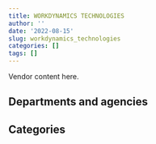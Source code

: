 ```yaml
---
title: WORKDYNAMICS TECHNOLOGIES
author: ''
date: '2022-08-15'
slug: workdynamics_technologies
categories: []
tags: []
---
```


<script src="/rmarkdown-libs/htmlwidgets/htmlwidgets.js"></script>
<link href="/rmarkdown-libs/datatables-css/datatables-crosstalk.css" rel="stylesheet" />
<script src="/rmarkdown-libs/datatables-binding/datatables.js"></script>
<script src="/rmarkdown-libs/jquery/jquery-3.6.0.min.js"></script>
<link href="/rmarkdown-libs/dt-core-bootstrap/css/dataTables.bootstrap.min.css" rel="stylesheet" />
<link href="/rmarkdown-libs/dt-core-bootstrap/css/dataTables.bootstrap.extra.css" rel="stylesheet" />
<script src="/rmarkdown-libs/dt-core-bootstrap/js/jquery.dataTables.min.js"></script>
<script src="/rmarkdown-libs/dt-core-bootstrap/js/dataTables.bootstrap.min.js"></script>
<link href="/rmarkdown-libs/crosstalk/css/crosstalk.min.css" rel="stylesheet" />
<script src="/rmarkdown-libs/crosstalk/js/crosstalk.min.js"></script>
<script src="/rmarkdown-libs/htmlwidgets/htmlwidgets.js"></script>
<link href="/rmarkdown-libs/datatables-css/datatables-crosstalk.css" rel="stylesheet" />
<script src="/rmarkdown-libs/datatables-binding/datatables.js"></script>
<script src="/rmarkdown-libs/jquery/jquery-3.6.0.min.js"></script>
<link href="/rmarkdown-libs/dt-core-bootstrap/css/dataTables.bootstrap.min.css" rel="stylesheet" />
<link href="/rmarkdown-libs/dt-core-bootstrap/css/dataTables.bootstrap.extra.css" rel="stylesheet" />
<script src="/rmarkdown-libs/dt-core-bootstrap/js/jquery.dataTables.min.js"></script>
<script src="/rmarkdown-libs/dt-core-bootstrap/js/dataTables.bootstrap.min.js"></script>
<link href="/rmarkdown-libs/crosstalk/css/crosstalk.min.css" rel="stylesheet" />
<script src="/rmarkdown-libs/crosstalk/js/crosstalk.min.js"></script>

Vendor content here.

## Departments and agencies

<div id="htmlwidget-1" style="width:100%;height:auto;" class="datatables html-widget"></div>
<script type="application/json" data-for="htmlwidget-1">{"x":{"style":"bootstrap","filter":"none","vertical":false,"data":[["<a href=\"/departments/aafc-aac/\">Agriculture and Agri-Food Canada<\/a>","<a href=\"/departments/aandc-aadnc/\">Crown-Indigenous Relations and Northern Affairs Canada<\/a>","<a href=\"/departments/cbsa-asfc/\">Canada Border Services Agency<\/a>","<a href=\"/departments/cfia-acia/\">Canadian Food Inspection Agency<\/a>","<a href=\"/departments/cihr-irsc/\">Canadian Institutes of Health Research<\/a>","<a href=\"/departments/cpc-cpp/\">Civilian Review and Complaints Commission for the RCMP<\/a>","<a href=\"/departments/csa-asc/\">Canadian Space Agency<\/a>","<a href=\"/departments/csc-scc/\">Correctional Service of Canada<\/a>","<a href=\"/departments/csps-efpc/\">Canada School of Public Service<\/a>","<a href=\"/departments/dfatd-maecd/\">Global Affairs Canada<\/a>","<a href=\"/departments/dfo-mpo/\">Fisheries and Oceans Canada<\/a>","<a href=\"/departments/dnd-mdn/\">National Defence<\/a>","<a href=\"/departments/ec/\">Environment and Climate Change Canada<\/a>","<a href=\"/departments/elections/\">Elections Canada<\/a>","<a href=\"/departments/esdc-edsc/\">Employment and Social Development Canada<\/a>","<a href=\"/departments/ic/\">Innovation, Science and Economic Development Canada<\/a>","<a href=\"/departments/jus/\">Department of Justice Canada<\/a>","<a href=\"/departments/nrcan-rncan/\">Natural Resources Canada<\/a>","<a href=\"/departments/ocol-clo/\">Office of the Commissioner of Official Languages<\/a>","<a href=\"/departments/pc/\">Parks Canada<\/a>","<a href=\"/departments/pch/\">Canadian Heritage<\/a>","<a href=\"/departments/pco-bcp/\">Privy Council Office<\/a>","<a href=\"/departments/ppsc-sppc/\">Public Prosecution Service of Canada<\/a>","<a href=\"/departments/ps-sp/\">Public Safety Canada<\/a>","<a href=\"/departments/psc-cfp/\">Public Service Commission of Canada<\/a>","<a href=\"/departments/pwgsc-tpsgc/\">Public Services and Procurement Canada<\/a>","<a href=\"/departments/rcmp-grc/\">Royal Canadian Mounted Police<\/a>","<a href=\"/departments/ssc-spc/\">Shared Services Canada<\/a>","<a href=\"/departments/tc/\">Transport Canada<\/a>","<a href=\"/departments/vac-acc/\">Veterans Affairs Canada<\/a>","<a href=\"/departments/wd-deo/\">Western Economic Diversification Canada<\/a>"],["$    90,668.58","$   183,770.42","$     9,175.80","$   164,299.93","$    10,501.00","$    80,258.91","$    56,816.13","$    26,902.13",null,"$   354,389.20","$    29,662.50","$ 2,033,156.54","$    67,540.73","$     9,235.37","$    12,934.49","$    33,899.57","$    10,979.02","$     8,170.05","$    89,193.65","$    30,193.34","$    98,476.58","$    78,866.24",null,"$   194,578.14","$    40,290.49","$    76,177.38","$    10,477.36","$    47,906.76","$   112,744.31","$     5,277.80","$    38,942.40"],["$   216,139.88","$   332,349.99","$   149,103.36","$    27,512.19","$     9,637.90","$    80,258.91","$     2,758.94","$    26,778.06",null,"$   560,910.92","$    29,662.50",null,"$    14,405.93","$    99,501.77","$    12,934.49","$    44,113.23","$    78,780.63","$       242.36",null,null,"$    71,946.88","$    83,438.19","$    39,809.05","$    18,635.79","$   172,522.90","$    76,196.88","$    10,836.70","$     7,240.40","$   292,829.03","$    32,650.80",null],["$    45,739.89","$   199,751.17","$    20,790.41","$    27,189.14","$       863.10","$    80,478.79","$    13,463.64","$    79,983.21","$    19,081.41","$   273,848.00","$    63,239.32",null,"$     8,235.81","$    48,030.19","$    12,969.93","$    12,303.58","$   117,972.42","$    44,130.60",null,"$    53,849.43","$    27,302.65","$     4,571.96","$    16,849.41","$    31,718.08","$   103,929.47","$    72,884.82","$    10,836.70","$     8,728.99","$ 1,405,243.79","$    65,301.60",null],["$    24,676.86","$   224,701.40","$    25,716.87","$    27,374.24",null,"$    80,258.91","$    13,426.85","$     7,894.52","$     6,954.10","$   272,131.51","$ 1,352,863.60",null,"$    39,553.55",null,"$    12,934.49","$    33,899.57","$    10,351.35","$    14,690.00",null,null,"$   112,246.44",null,null,"$    21,355.92","$    48,748.67","$    48,550.23","$     3,181.03","$    13,370.38","$   948,365.03","$     6,284.56",null]],"container":"<table class=\"table table-striped table-hover row-border order-column display\">\n  <thead>\n    <tr>\n      <th>Department<\/th>\n      <th>2017-2018<\/th>\n      <th>2018-2019<\/th>\n      <th>2019-2020<\/th>\n      <th>2020-2021<\/th>\n    <\/tr>\n  <\/thead>\n<\/table>","options":{"order":[[4,"desc"]],"pageLength":10,"autoWidth":true,"columnDefs":[],"orderClasses":false}},"evals":[],"jsHooks":[]}</script>

## Categories

<div id="htmlwidget-2" style="width:100%;height:auto;" class="datatables html-widget"></div>
<script type="application/json" data-for="htmlwidget-2">{"x":{"style":"bootstrap","filter":"none","vertical":false,"data":[["<a href=\"/categories/10_office_management/\">Office management<\/a>","<a href=\"/categories/11_defence/\">Defence<\/a>","<a href=\"/categories/2_professional_services/\">Professional services<\/a>","<a href=\"/categories/3_information_technology/\">Information technology<\/a>","<a href=\"/categories/6_industrial_products_and_services/\">Industrial products and services<\/a>","<a href=\"/categories/9_human_capital/\">Human capital<\/a>"],[null,"$ 2,033,156.54",null,"$ 1,961,850.92","$         0.00","$    10,477.36"],[null,null,"$   299,849.70","$ 2,191,347.96",null,null],["$     1,338.69",null,"$   574,507.87","$ 2,293,440.96",null,null],["$    25,716.87",null,"$   486,045.24","$ 2,837,767.96",null,null]],"container":"<table class=\"table table-striped table-hover row-border order-column display\">\n  <thead>\n    <tr>\n      <th>Category<\/th>\n      <th>2017-2018<\/th>\n      <th>2018-2019<\/th>\n      <th>2019-2020<\/th>\n      <th>2020-2021<\/th>\n    <\/tr>\n  <\/thead>\n<\/table>","options":{"order":[[4,"desc"]],"pageLength":20,"autoWidth":true,"columnDefs":[],"orderClasses":false,"lengthMenu":[10,20,25,50,100]}},"evals":[],"jsHooks":[]}</script>
